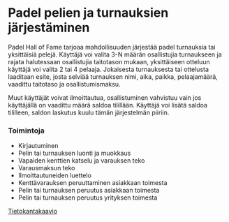 # Padel pelien ja turnauksien järjestäminen
Padel Hall of Fame tarjoaa mahdollisuuden järjestää padel turnauksia tai yksittäisiä pelejä. Käyttäjä voi valita 3-N määrän
osallistujia turnaukseen ja rajata halutessaan osallistujia taitotason mukaan, yksittäiseen otteluun käyttäjä voi valita 2 tai 4 pelaaja. 
Jokaisesta turnauksesta tai ottelusta laaditaan esite, josta selviää turnauksen nimi, aika, paikka, pelaajamäärä, vaadittu taitotaso ja
osallistumismaksu.

Muut käyttäjät voivat ilmoittautua, osallistuminen vahvistuu vain jos käyttäjällä on vaadittu määrä saldoa tilillään. Käyttäjä
voi lisätä saldoa tililleen, saldon laskutus kuulu tämän järjestelmän piiriin.

### Toimintoja
  * Kirjautuminen
  * Pelin tai turnauksen luonti ja muokkaus
  * Vapaiden kenttien katselu ja varauksen teko
  * Varausmaksun teko
  * Ilmoittautuneiden luettelo
  * Kenttävarauksen peruuttaminen asiakkaan toimesta
  * Pelin tai turnauksen peruutus asiakkaan toimesta
  * Pelin tai turnauksen peruutus yrityksen toimesta


[Tietokantakaavio](https://github.com/larikkai/PHoF/blob/master/Tietokantakaavio.jpg "Tietokantakaavio")


